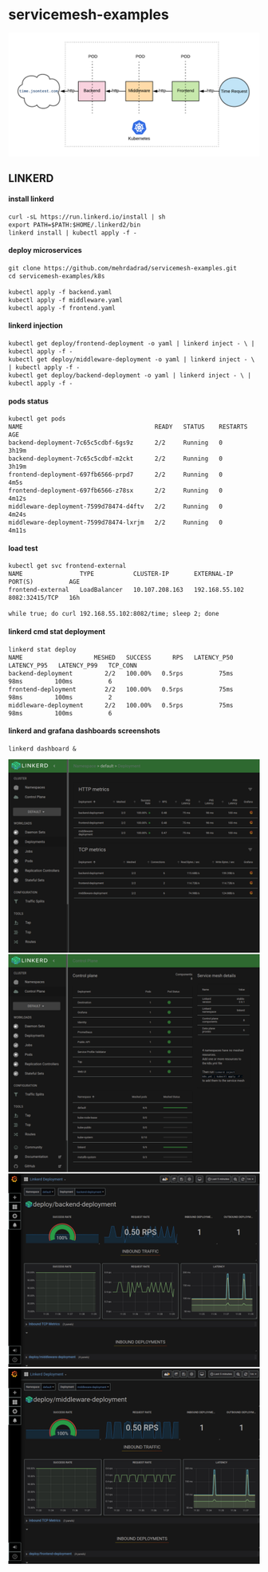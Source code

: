 # servicemesh-examples

![topo](/imgs/topo.png?raw=true "linkerd")


## LINKERD
#### install linkerd
```
curl -sL https://run.linkerd.io/install | sh
export PATH=$PATH:$HOME/.linkerd2/bin
linkerd install | kubectl apply -f -
```
#### deploy microservices
```
git clone https://github.com/mehrdadrad/servicemesh-examples.git
cd servicemesh-examples/k8s

kubectl apply -f backend.yaml
kubectl apply -f middleware.yaml
kubectl apply -f frontend.yaml
```
#### linkerd injection
```
kubectl get deploy/frontend-deployment -o yaml | linkerd inject - \ | kubectl apply -f -
kubectl get deploy/middleware-deployment -o yaml | linkerd inject - \ | kubectl apply -f -
kubectl get deploy/backend-deployment -o yaml | linkerd inject - \ | kubectl apply -f -
```
#### pods status
```
kubectl get pods
NAME                                     READY   STATUS    RESTARTS   AGE
backend-deployment-7c65c5cdbf-6gs9z      2/2     Running   0          3h19m
backend-deployment-7c65c5cdbf-m2ckt      2/2     Running   0          3h19m
frontend-deployment-697fb6566-prpd7      2/2     Running   0          4m5s
frontend-deployment-697fb6566-z78sx      2/2     Running   0          4m12s
middleware-deployment-7599d78474-d4ftv   2/2     Running   0          4m24s
middleware-deployment-7599d78474-lxrjm   2/2     Running   0          4m11s
```
#### load test
```
kubectl get svc frontend-external
NAME                TYPE           CLUSTER-IP       EXTERNAL-IP      PORT(S)          AGE
frontend-external   LoadBalancer   10.107.208.163   192.168.55.102   8082:32415/TCP   16h

while true; do curl 192.168.55.102:8082/time; sleep 2; done
```

#### linkerd cmd stat deployment
```
linkerd stat deploy
NAME                    MESHED   SUCCESS      RPS   LATENCY_P50   LATENCY_P95   LATENCY_P99   TCP_CONN
backend-deployment         2/2   100.00%   0.5rps          75ms          98ms         100ms          6
frontend-deployment        2/2   100.00%   0.5rps          75ms          98ms         100ms          2
middleware-deployment      2/2   100.00%   0.5rps          75ms          98ms         100ms          6
```

#### linkerd and grafana dashboards screenshots

```
linkerd dashboard &
```

![linkerd](/imgs/Linkerd.png?raw=true "linkerd")
![linkerd](/imgs/Linkerd_Control_Plane.png?raw=true "linkerd")
![linkerd](/imgs/Linkerd_Backend_Grafana.png?raw=true "linkerd")
![linkerd](/imgs/Linkerd_Middleware_Grafana.png?raw=true "linkerd")

